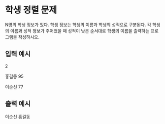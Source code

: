 # 학생 정렬 문제
N명의 학생 정보가 있다. 학생 정보는 학생의 이름과 학생의 성적으로 구분된다. 각 학생의 이름과 성적 정보가 주어졌을 때 성적이 낮은 순서대로 학생의 이름을 출력하는 프로그램을 작성하시오.

## 입력 예시
2

홍길동 95

이순신 77

## 출력 예시

이순신 홍길동